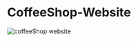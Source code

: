 # CoffeeShop-Website
![coffeeShop website](https://github.com/user-attachments/assets/fa088d7d-ecdb-4505-8aa0-cdef43c53f25)
